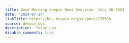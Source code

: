 ```yaml
---
title: Good Morning deepin News Overview  July 26 2024
date: '2024-07-27'
linkTitle: https://bbs.deepin.org/en/post/275580
source: deepin_bbs
description:  Yoloy_Lan 
disable_comments: true
---
```


